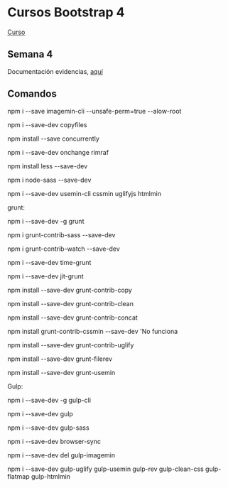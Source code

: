 # Cursos Bootstrap 4

[Curso](https://www.coursera.org/learn/disenando-paginas-bootstrap4)

## Semana 4

Documentación evidencias, [aquí](./docs/semana_4.docx)

## Comandos

npm i --save imagemin-cli --unsafe-perm=true --alow-root

npm i --save-dev copyfiles

npm install --save concurrently

npm i --save-dev onchange rimraf

npm install less --save-dev

npm i node-sass --save-dev

npm i --save-dev usemin-cli cssmin uglifyjs htmlmin

grunt:

npm i --save-dev -g grunt

npm i grunt-contrib-sass --save-dev

npm i grunt-contrib-watch --save-dev

npm i --save-dev time-grunt

npm i --save-dev jit-grunt

npm install --save-dev grunt-contrib-copy

npm install --save-dev grunt-contrib-clean

npm install --save-dev grunt-contrib-concat

npm install grunt-contrib-cssmin --save-dev 'No funciona

npm install --save-dev grunt-contrib-uglify

npm install --save-dev grunt-filerev

npm install --save-dev grunt-usemin

Gulp:

npm i --save-dev -g gulp-cli

npm i --save-dev gulp

npm i --save-dev gulp-sass

npm i --save-dev browser-sync

npm i --save-dev del gulp-imagemin

npm i --save-dev gulp-uglify gulp-usemin gulp-rev gulp-clean-css gulp-flatmap gulp-htmlmin
